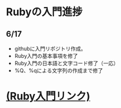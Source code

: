 # Rubyの入門進捗
## 6/17
+ githubに入門リポジトリ作成。
+ Ruby入門の基本事項を修了
+ Ruby入門の日本語と文字コード修了（一応）
+ %Q、%qによる文字列の作成まで修了

#  [(Ruby入門リンク)](https://www.rubylife.jp/)
